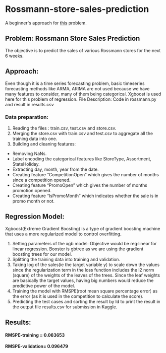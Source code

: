# Rossmann-store-sales-prediction
A beginner's approach for [this](https://www.kaggle.com/c/rossmann-store-sales) problem.

## Problem: Rossmann Store Sales Prediction 
The objective is to predict the sales of various Rossmann stores for the next 6 weeks.

## Approach:
Even though it is a time series forecasting problem, basic timeseries forecasting methods like ARMA, ARIMA are not used because we have many features to consider, many of them being categorical.
Xgboost is used here for this problem of regression.
File Description: Code in rossmann.py and result in results.csv

### Data preparation: 
1.	Reading the files : train.csv, test.csv and store.csv.
2.	Merging the store.csv with train.csv and test.csv to aggregate all the training data into one.
3.	Building and cleaning features:
   *	Removing NaNs.
   *	Label encoding the categorical features like StoreType, Assortment, StateHoliday.
   *	Extracting day, month, year from the date.
   *	Creating feature “CompetitionOpen” which gives the number of months since a competition opened.
   *	Creating feature “PromoOpen” which gives the number of months promotion opened.
   *	Creating feature “IsPromoMonth” which indicates whether the sale is in promo month or not.

## Regression Model:
Xgboost(Extreme Gradient Boosting) is a type of gradient boosting machine that uses a more regularized model to control overfitting.
1.	Setting parameters of the xgb model: Objective would be reg:linear for linear regression. Booster is gbtree as we are using the gradient boosting trees for our model.
2.	Splitting the training data into training and validation.
3.	Taking log of the sales(ie the target variable y) to scale down the values since the regularization term in the loss function includes the l2 norm (square) of the weights of the leaves of the trees. Since the leaf weights are basically the target values, having big numbers would reduce the predictive power of the model.
4.	Training the model with RMSPE(root mean square percentage error) as the error (as it is used in the competition to calculate the score).
5.	 Predicting the test cases and sorting the result by Id to print the result in the output file results.csv for submission in Kaggle.

## Results:
#### RMSPE-training = 0.083653
#### RMSPE-validation= 0.096479
